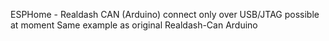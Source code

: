 ESPHome - Realdash CAN (Arduino)
connect only over USB/JTAG possible at moment
Same example as original Realdash-Can Arduino

